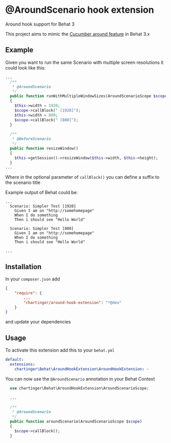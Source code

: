 # @AroundScenario hook extension

Around hook support for Behat 3

This project aims to mimic the [Cucumber around feature](https://github.com/cucumber/cucumber/wiki/Hooks) in Behat 3.x

## Example

Given you want to run the same Scenario with multiple screen resolutions it could look like this:
```php
...
  /**
   * @AroundScenario
   */
  public function runWithMultipleWindowSizes(AroundScenarioScope $scope)
  {
    $this->width = 1920;
    $scope->callBlock(" [1920]");
    $this->width = 800;
    $scope->callBlock(" [800]");
  }
  
  /**
   * @BeforeScenario
   */
  public function resizeWindow()
  {
    $this->getSession()->resizeWindow($this->width, $this->height);
  }
...
```
Where in the optional parameter of `callBlock()` you can define a suffix to the scenario title

Example output of Behat could be:
```Cucumber
...
  Scenario: Simpler Test [1920]
    Given I am on "http://somehomepage"
    When I do something
    Then i should see "Hello World"

  Scenario: Simpler Test [800]
    Given I am on "http://somehomepage"
    When I do something
    Then i should see "Hello World"

...
```

## Installation

In your `composer.json` add
```json
{
    "require": {
        ...
        "chartinger/around-hook-extension": "*@dev"
    }
}
```
and update your dependencies

## Usage

To activate this extension add this to your `behat.yml`
```YAML
default:
  extensions:
    chartinger\Behat\AroundHookExtension\AroundHookExtension: ~
```

You can now use the `@AroundScenario` annotation in your Behat Context
```php
  use chartinger\Behat\AroundHookExtension\AroundScenarioScope;
  
  ...
  
  /**
   * @AroundScenario
   */
  public function aroundScenario(AroundScenarioScope $scope)
  {
    $scope->callBlock();
  }
```
